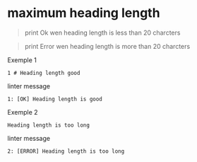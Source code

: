 # maximum heading length
> print Ok wen heading length is less than 20 charcters

> print Error wen heading length is more than 20 charcters

Exemple 1
```
1 # Heading length good
```
linter message
```
1: [OK] Heading length is good
```
Exemple 2
```
Heading length is too long
```
linter message
```
2: [ERROR] Heading length is too long
```
